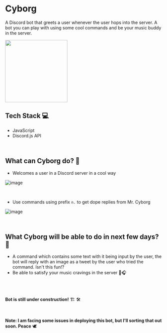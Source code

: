 # Cyborg

A Discord bot that greets a user whenever the user hops into the server. A bot you can play with using some cool commands and be your music buddy in the server.


<img src="https://user-images.githubusercontent.com/54351909/175812203-488ead2f-0cc6-4aa9-997a-c880605dc52f.png" width="200px" height="200px">

<br />

## Tech Stack 💻
- JavaScript
- Discord.js API

<br />


## What can Cyborg do? 💪
- Welcomes a user in a Discord server in a cool way


![image](https://user-images.githubusercontent.com/54351909/175812195-1e8316cb-5946-4782-8a79-4f7f51fb16a7.png)

<br />


- Use commands using prefix `n.` to get dope replies from Mr. Cyborg

![image](https://user-images.githubusercontent.com/54351909/175812376-e820cd54-7dc9-4d9f-b567-ee4269174f10.png)


<br />


## What Cyborg will be able to do in next few days? 👀
- A command which contains some text with it being input by the user, the bot will reply with an image as a tweet by the user who tried the command. Isn't this fun!?
- Be able to satisfy your music cravings in the server 🎼🎧


<br />
<br />


**Bot is still under construction!** 🏗️ 🛠️

<br>

**Note: I am facing some issues in deploying this bot, but I'll sorting that out soon. Peace** 🕊️

